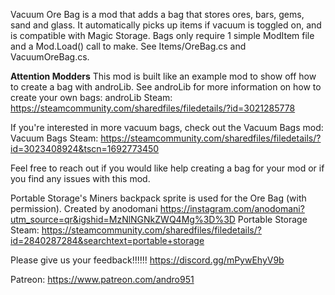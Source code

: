 ﻿Vacuum Ore Bag is a mod that adds a bag that stores ores, bars, gems, sand and glass.
It automatically picks up items if vacuum is toggled on, and is compatible with Magic Storage.
Bags only require 1 simple ModItem file and a Mod.Load() call to make.  See Items/OreBag.cs and VacuumOreBag.cs.

**Attention Modders**
This mod is built like an example mod to show off how to create a bag with androLib.
See androLib for more information on how to create your own bags:
	androLib Steam: https://steamcommunity.com/sharedfiles/filedetails/?id=3021285778

If you're interested in more vacuum bags, check out the Vacuum Bags mod:
	Vacuum Bags Steam: https://steamcommunity.com/sharedfiles/filedetails/?id=3023408924&tscn=1692773450

Feel free to reach out if you would like help creating a bag for your mod or if you find any issues with this mod.

Portable Storage's Miners backpack sprite is used for the Ore Bag (with permission).  Created by anodomani https://instagram.com/anodomani?utm_source=qr&igshid=MzNlNGNkZWQ4Mg%3D%3D
	Portable Storage Steam: https://steamcommunity.com/sharedfiles/filedetails/?id=2840287284&searchtext=portable+storage

Please give us your feedback!!!!!!
https://discord.gg/mPywEhyV9b

Patreon:
https://www.patreon.com/andro951